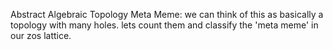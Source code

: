 Abstract Algebraic Topology Meta Meme: we can think of this as basically a topology with many holes. lets count them and classify the 'meta meme' in our zos lattice.